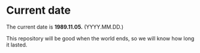 # Current date

The current date is **1989.11.05.** (YYYY.MM.DD.)

This repository will be good when the world ends, so we will know how long it lasted.